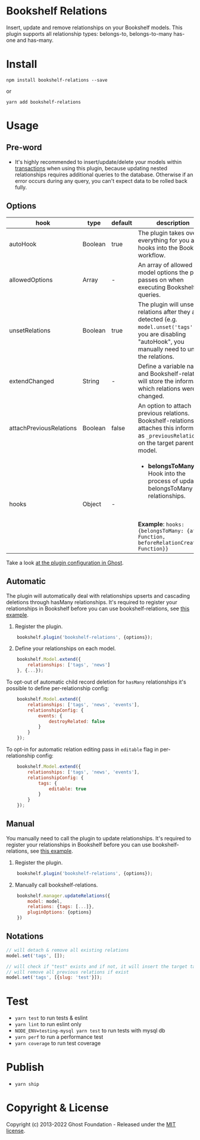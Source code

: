 # Bookshelf Relations

Insert, update and remove relationships on your Bookshelf models.
This plugin supports all relationship types: belongs-to, belongs-to-many has-one and has-many.

# Install

`npm install bookshelf-relations --save`

or

`yarn add bookshelf-relations`


# Usage

## Pre-word

- It's highly recommended to insert/update/delete your models within [transactions](http://bookshelfjs.org/#Bookshelf-instance-transaction) when using this plugin, because updating nested relationships requires additional queries to the database. Otherwise if an error occurs during any query, you can't expect data to be rolled back fully.

## Options

| hook                    | type    | default | description                                                                                                                                                                                             |
| ----------------------- | ------- | ------- | ------------------------------------------------------------------------------------------------------------------------------------------------------------------------------------------------------- |
| autoHook                | Boolean | true    | The plugin takes over everything for you and hooks into the Bookshelf workflow.                                                                                                                         |
| allowedOptions          | Array   | -       | An array of allowed model options the plugin passes on when executing Bookshelf queries.                                                                                                                |
| unsetRelations          | Boolean | true    | The plugin will unset the relations after they are detected (e.g. `model.unset('tags')`). If you are disabling "autoHook", you manually need to unset the relations.                                    |
| extendChanged           | String  | -       | Define a variable name and Bookshelf-relations will store the information which relations were changed.                                                                                                 |
| attachPreviousRelations | Boolean | false   | An option to attach previous relations. Bookshelf-relations attaches this information as `_previousRelations` on the target parent model.                                                               |
| hooks                   | Object  | -       | <ul><li>**belongsToMany**: Hook into the process of updating belongsToMany relationships. </ul> <br><br> **Example**: ```hooks: {belongsToMany: {after: Function, beforeRelationCreation: Function}}``` |

Take a look [at the plugin configuration in Ghost](https://github.com/TryGhost/Ghost/blob/2.21.0/core/server/models/base/index.js#L52).

## Automatic

The plugin will automatically deal with relationships upserts and cascading deletions through hasMany relationships.
It's required to register your relationships in Bookshelf before you can use bookshelf-relations, see [this example](https://github.com/TryGhost/Ghost/blob/2.21.0/core/server/models/post.js#L502).

1. Register the plugin.

```js
    bookshelf.plugin('bookshelf-relations', {options});
```

2. Define your relationships on each model.

```js
    bookshelf.Model.extend({
        relationships: ['tags', 'news']
    }, {...});
```

To opt-out of automatic child record deletion for `hasMany` relationships it's possible to define per-relationship config:

```js
    bookshelf.Model.extend({
        relationships: ['tags', 'news', 'events'],
        relationshipConfig: {
            events: {
                destroyRelated: false
            }
        }
    });
```

To opt-in for automatic relation editing pass in `editable` flag in per-relationship config:

```js
    bookshelf.Model.extend({
        relationships: ['tags', 'news', 'events'],
        relationshipConfig: {
            tags: {
                editable: true
            }
        }
    });
```

## Manual

You manually need to call the plugin to update relationships.
It's required to register your relationships in Bookshelf before you can use bookshelf-relations, see [this example](https://github.com/TryGhost/Ghost/blob/2.21.0/core/server/models/post.js#L502).

1. Register the plugin.

```js
    bookshelf.plugin('bookshelf-relations', {options});
```

2. Manually call bookshelf-relations.

```js
    bookshelf.manager.updateRelations({
        model: model,
        relations: {tags: [...]},
        pluginOptions: {options}
    })
```

## Notations

```js
// will detach & remove all existing relations
model.set('tags', []);

// will check if "test" exists and if not, it will insert the target tag
// will remove all previous relations if exist
model.set('tags', [{slug: 'test'}]);
```

# Test

- `yarn test` to run tests & eslint
- `yarn lint` to run eslint only
- `NODE_ENV=testing-mysql yarn test` to run tests with mysql db
- `yarn perf` to run a performance test
- `yarn coverage` to run test coverage

# Publish

- `yarn ship`

# Copyright & License

Copyright (c) 2013-2022 Ghost Foundation - Released under the [MIT license](LICENSE).
